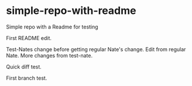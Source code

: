 # simple-repo-with-readme
Simple repo with a Readme for testing

First README edit.

Test-Nates change before getting regular Nate's change.
Edit from regular Nate.
More changes from test-nate.



Quick diff test.

First branch test.